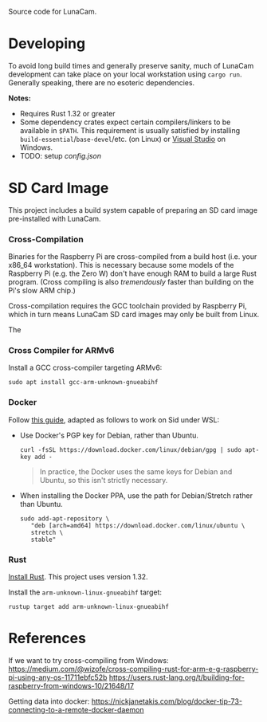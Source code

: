 Source code for LunaCam.


# Developing

To avoid long build times and generally preserve sanity, much of LunaCam development can take place
on your local workstation using `cargo run`. Generally speaking, there are no esoteric dependencies.

**Notes:**

* Requires Rust 1.32 or greater
* Some dependency crates expect certain compilers/linkers to be available in `$PATH`. This
  requirement is usually satisfied by installing `build-essential`/`base-devel`/etc. (on Linux) or
  [Visual Studio](https://visualstudio.microsoft.com/) on Windows.
* TODO: setup *config.json*


# SD Card Image

This project includes a build system capable of preparing an SD card image pre-installed with
LunaCam.

### Cross-Compilation

Binaries for the Raspberry Pi are cross-compiled from a build host (i.e. your x86_64 workstation).
This is necessary because some models of the Raspberry Pi (e.g. the Zero W) don't have enough RAM to
build a large Rust program. (Cross compiling is also *tremendously* faster than building on the Pi's
slow ARM chip.)

Cross-compilation requires the GCC toolchain provided by Raspberry Pi, which in turn means LunaCam
SD card images may only be built from Linux.

The 

### Cross Compiler for ARMv6

Install a GCC cross-compiler targeting ARMv6:

```
sudo apt install gcc-arm-unknown-gnueabihf
```

### Docker

Follow [this guide](https://nickjanetakis.com/blog/setting-up-docker-for-windows-and-wsl-to-work-flawlessly),
adapted as follows to work on Sid under WSL:

* Use Docker's PGP key for Debian, rather than Ubuntu.
  ```
  curl -fsSL https://download.docker.com/linux/debian/gpg | sudo apt-key add -
  ```
  > In practice, the Docker uses the same keys for Debian and Ubuntu, so this isn't strictly
  > necessary.
* When installing the Docker PPA, use the path for Debian/Stretch rather than Ubuntu.
  ```
  sudo add-apt-repository \
     "deb [arch=amd64] https://download.docker.com/linux/ubuntu \
     stretch \
     stable"
  ```

### Rust

[Install Rust](https://rustup.rs/). This project uses version 1.32.

Install the `arm-unknown-linux-gnueabihf` target:

```
rustup target add arm-unknown-linux-gnueabihf
```


# References

If we want to try cross-compiling from Windows:
https://medium.com/@wizofe/cross-compiling-rust-for-arm-e-g-raspberry-pi-using-any-os-11711ebfc52b
https://users.rust-lang.org/t/building-for-raspberry-from-windows-10/21648/17

Getting data into docker:
https://nickjanetakis.com/blog/docker-tip-73-connecting-to-a-remote-docker-daemon
